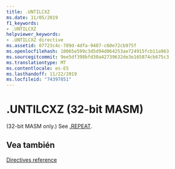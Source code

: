 ```yaml
---
title: .UNTILCXZ
ms.date: 11/05/2019
f1_keywords:
- .UNTILCXZ
helpviewer_keywords:
- .UNTILCXZ directive
ms.assetid: 07723c4c-789d-4dfa-9407-c60e72cb975f
ms.openlocfilehash: 10065e599c3d5d94d064253ae724915fcb11a963
ms.sourcegitcommit: 9ee5df398bfd30a42739632de3e165874cb675c3
ms.translationtype: MT
ms.contentlocale: es-ES
ms.lasthandoff: 11/22/2019
ms.locfileid: "74397851"
---
```

# <a name="untilcxz-32-bit-masm"></a>.UNTILCXZ (32-bit MASM)

(32-bit MASM only.) See [.REPEAT](../../assembler/masm/dot-repeat.md).

## <a name="see-also"></a>Vea también

[Directives reference](directives-reference.md)
